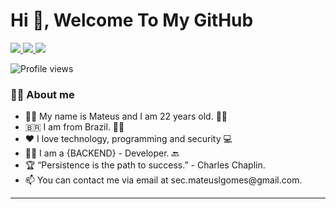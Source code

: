 <h1 align="left">Hi 👋, Welcome To My GitHub</h1>

<div>
  
  <a href="mailto:sec.mateuslgomes@gmail.com">
    <img src="https://img.shields.io/badge/Gmail-D14836?style=for-the-badge&logo=gmail&logoColor=white" target="_blank">
  </a>

  <a href="https://www.linkedin.com/in/mateuslgomes/" target="_blank">
    <img src="https://img.shields.io/badge/-LinkedIn-%230077B5?style=for-the-badge&logo=linkedin&logoColor=white" target="_blank">
  </a>

  <a href="https://wa.me/+5521987633108" target="_blank">
    <img src="https://img.shields.io/badge/WhatsApp-25D366?style=for-the-badge&logo=whatsapp&logoColor=white" target="_blank">
  </a>
</div>

<p align="left"> <img src="https://komarev.com/ghpvc/?username=mlgsec&color=yellow" alt="Profile views" /></p> 

### 🧍‍♂️ About me
<ul>
  <li> 👨‍💻 My name is Mateus and I am 22 years old. 🙋‍♂️ </li>
  <li> 🇧🇷 I am from Brazil. 🙋‍♂️ </li>
  <li> ❤️ I love technology, programming and security 💻 </li>
  <li> 👨‍💻 I am a {BACKEND} - Developer. 🔙 </li>
  <li> 🏆 “Persistence is the path to success.” - Charles Chaplin. </li>
  <li> 📫 You can contact me via email at sec.mateuslgomes@gmail.com. </li>
</ul>

---
